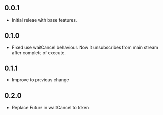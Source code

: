 ## 0.0.1

- Initial releae with base features.

## 0.1.0

- Fixed use waitCancel behaviour. Now it unsubscribes from main stream after complete of execute.

## 0.1.1

- Improve to previous change

## 0.2.0

- Replace Future in waitCancel to token